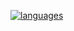 <!--
✨🔭🌱👯🤔💬📫😄⚡
-->
[![languages](https://github-readme-stats.vercel.app/api/top-langs/?username=OlaMushroom&langs_count=20&layout=donut&theme=tokyonight&border_radius=50)](https://github.com/anuraghazra/github-readme-stats)
